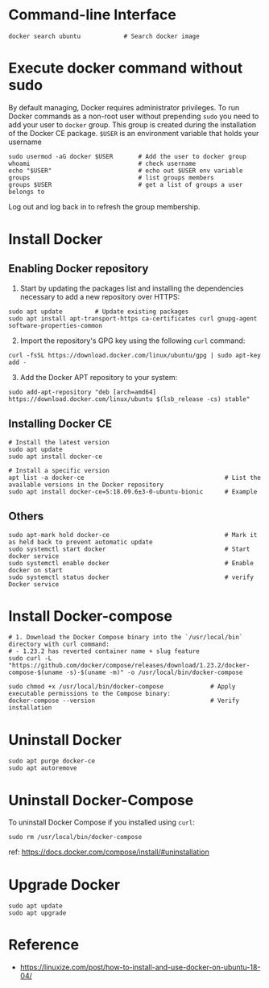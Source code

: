 # Command-line Interface

```
docker search ubuntu            # Search docker image
```


# Execute docker command without sudo

By default managing, Docker requires administrator privileges. To run Docker commands as a non-root user without 
prepending `sudo` you need to add your user to `docker` group. This group is created during
the installation of the Docker CE package. `$USER` is an environment variable that holds your username
```
sudo usermod -aG docker $USER       # Add the user to docker group
whoami                              # check username
echo "$USER"                        # echo out $USER env variable
groups                              # list groups members
groups $USER                        # get a list of groups a user belongs to
```

Log out and log back in to refresh the group membership.




# Install Docker

## Enabling Docker repository

01. Start by updating the packages list and installing the dependencies necessary to add a new repository over HTTPS:
```
sudo apt update         # Update existing packages
sudo apt install apt-transport-https ca-certificates curl gnupg-agent software-properties-common
```

02. Import the repository's GPG key using the following `curl` command:
```
curl -fsSL https://download.docker.com/linux/ubuntu/gpg | sudo apt-key add -
```

03. Add the Docker APT repository to your system:
```
sudo add-apt-repository "deb [arch=amd64] https://download.docker.com/linux/ubuntu $(lsb_release -cs) stable"
```

## Installing Docker CE

```
# Install the latest version
sudo apt update
sudo apt install docker-ce

# Install a specific version
apt list -a docker-ce                                       # List the available versions in the Docker repository
sudo apt install docker-ce=5:18.09.6±3-0-ubuntu-bionic      # Example
```

## Others
```
sudo apt-mark hold docker-ce                                # Mark it as held back to prevent automatic update
sudo systemctl start docker                                 # Start docker service
sudo systemctl enable docker                                # Enable docker on start
sudo systemctl status docker                                # verify Docker service
```

# Install Docker-compose
```
# 1. Download the Docker Compose binary into the `/usr/local/bin` directory with curl command:
# - 1.23.2 has reverted container name + slug feature
sudo curl -L "https://github.com/docker/compose/releases/download/1.23.2/docker-compose-$(uname -s)-$(uname -m)" -o /usr/local/bin/docker-compose

sudo chmod +x /usr/local/bin/docker-compose             # Apply executable permissions to the Compose binary:
docker-compose --version                                # Verify installation
```


# Uninstall Docker
```
sudo apt purge docker-ce
sudo apt autoremove
```

# Uninstall Docker-Compose

To uninstall Docker Compose if you installed using `curl`:
```
sudo rm /usr/local/bin/docker-compose
```
ref: https://docs.docker.com/compose/install/#uninstallation


# Upgrade Docker
```
sudo apt update
sudo apt upgrade
```





# Reference

- https://linuxize.com/post/how-to-install-and-use-docker-on-ubuntu-18-04/

